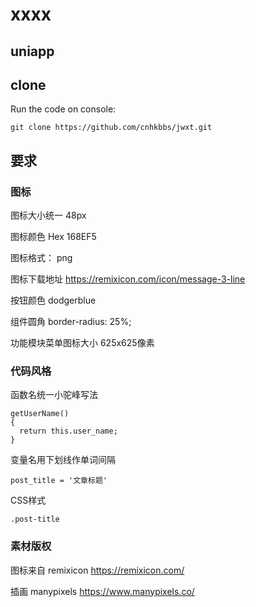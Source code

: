 # xxxx

## uniapp

## clone

Run the code on console:

```
git clone https://github.com/cnhkbbs/jwxt.git

```

## 要求
### 图标
图标大小统一 48px

图标颜色 Hex 168EF5

图标格式： png

图标下载地址 https://remixicon.com/icon/message-3-line

按钮颜色 dodgerblue

组件圆角 border-radius: 25%;

功能模块菜单图标大小 625x625像素
### 代码风格
函数名统一小驼峰写法
```
getUserName()
{
  return this.user_name;
}
```
变量名用下划线作单词间隔

```
post_title = '文章标题'
```

CSS样式

```
.post-title
```

### 素材版权
图标来自 remixicon  https://remixicon.com/

插画 manypixels  https://www.manypixels.co/
